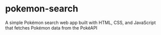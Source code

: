 # pokemon-search
A simple Pokémon search web app built with HTML, CSS, and JavaScript that fetches Pokémon data from the PokéAPI
